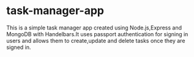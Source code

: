 # task-manager-app
This is a simple task manager app created using Node.js,Express and MongoDB with Handelbars.It uses passport authentication for signing in users and allows them to create,update and delete tasks once they are signed in.

